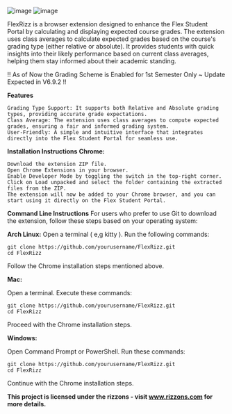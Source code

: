 ![image](https://github.com/user-attachments/assets/1e312744-9599-49ba-b62f-86b80cc5b9bf)
![image](https://github.com/user-attachments/assets/0d0f3bcd-a6aa-4bcc-a380-7452efe48070)


FlexRizz is a browser extension designed to enhance the Flex Student Portal by calculating and displaying expected course grades. The extension uses class averages to calculate expected grades based on the course's grading type (either relative or absolute). It provides students with quick insights into their likely performance based on current class averages, helping them stay informed about their academic standing.

!! As of Now the Grading Scheme is Enabled for 1st Semester Only ~ Update Expected in V6.9.2 !!


**Features**

    Grading Type Support: It supports both Relative and Absolute grading types, providing accurate grade expectations.
    Class Average: The extension uses class averages to compute expected grades, ensuring a fair and informed grading system.
    User-Friendly: A simple and intuitive interface that integrates directly into the Flex Student Portal for seamless use.

**Installation Instructions**
**Chrome:**

    Download the extension ZIP file.
    Open Chrome Extensions in your browser.
    Enable Developer Mode by toggling the switch in the top-right corner.
    Click on Load unpacked and select the folder containing the extracted files from the ZIP.
    The extension will now be added to your Chrome browser, and you can start using it directly on the Flex Student Portal.
    
**Command Line Instructions**
For users who prefer to use Git to download the extension, follow these steps based on your operating system:

**Arch Linux:**
  Open a terminal ( e,g kitty ).
  Run the following commands:

    git clone https://github.com/yourusername/FlexRizz.git
    cd FlexRizz

  Follow the Chrome installation steps mentioned above.
    
**Mac:**

  Open a terminal.
  Execute these commands:

    git clone https://github.com/yourusername/FlexRizz.git
    cd FlexRizz

  Proceed with the Chrome installation steps.

**Windows:**

  Open Command Prompt or PowerShell.
  Run these commands:
  
    git clone https://github.com/yourusername/FlexRizz.git
    cd FlexRizz



Continue with the Chrome installation steps.

**This project is licensed under the rizzons - visit www.rizzons.com for more details.**
